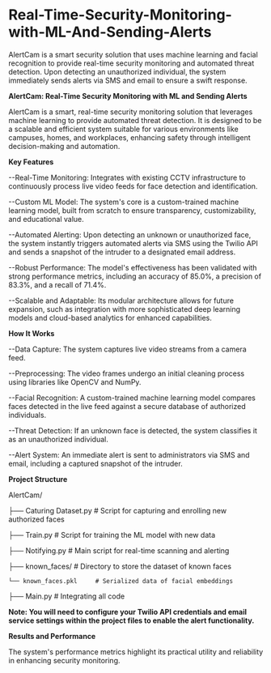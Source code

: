 # Real-Time-Security-Monitoring-with-ML-And-Sending-Alerts
AlertCam is a smart security solution that uses machine learning and facial recognition to provide real-time security monitoring and automated threat detection. Upon detecting an unauthorized individual, the system immediately sends alerts via SMS and email to ensure a swift response.

**AlertCam: Real-Time Security Monitoring with ML and Sending Alerts**

AlertCam is a smart, real-time security monitoring solution that leverages machine learning to provide automated threat detection. It is designed to be a scalable and efficient system suitable for various environments like campuses, homes, and workplaces, enhancing safety through intelligent decision-making and automation.


**Key Features**

--Real-Time Monitoring: Integrates with existing CCTV infrastructure to continuously process live video feeds for face detection and identification.

--Custom ML Model: The system's core is a custom-trained machine learning model, built from scratch to ensure transparency, customizability, and educational value.

--Automated Alerting: Upon detecting an unknown or unauthorized face, the system instantly triggers automated alerts via SMS using the Twilio API and sends a snapshot of the intruder to a designated email address.

--Robust Performance: The model's effectiveness has been validated with strong performance metrics, including an accuracy of 85.0%, a precision of 83.3%, and a recall of 71.4%.

--Scalable and Adaptable: Its modular architecture allows for future expansion, such as integration with more sophisticated deep learning models and cloud-based analytics for enhanced capabilities.

**How It Works**

--Data Capture: The system captures live video streams from a camera feed.

--Preprocessing: The video frames undergo an initial cleaning process using libraries like OpenCV and NumPy.

--Facial Recognition: A custom-trained machine learning model compares faces detected in the live feed against a secure database of authorized individuals.

--Threat Detection: If an unknown face is detected, the system classifies it as an unauthorized individual.

--Alert System: An immediate alert is sent to administrators via SMS and email, including a captured snapshot of the intruder.

**Project Structure**

AlertCam/

├── Caturing Dataset.py     # Script for capturing and enrolling new authorized faces

├── Train.py                # Script for training the ML model with new data

├── Notifying.py            # Main script for real-time scanning and alerting

├── known_faces/            # Directory to store the dataset of known faces

    └── known_faces.pkl     # Serialized data of facial embeddings
    
├── Main.py                 # Integrating all code


**Note: You will need to configure your Twilio API credentials and email service settings within the project files to enable the alert functionality.**

**Results and Performance**

The system's performance metrics highlight its practical utility and reliability in enhancing security monitoring.


